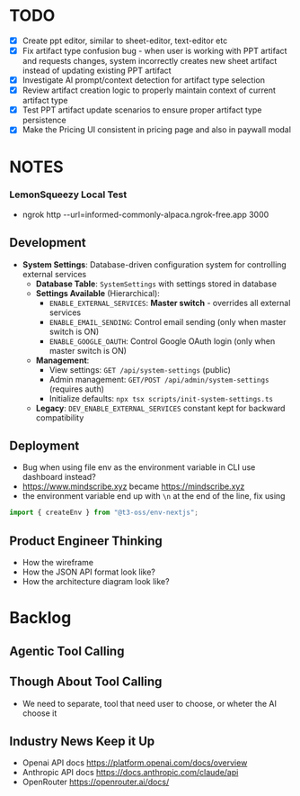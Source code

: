 
# TODO
- [x] Create ppt editor, similar to sheet-editor, text-editor etc
- [x] Fix artifact type confusion bug - when user is working with PPT artifact and requests changes, system incorrectly creates new sheet artifact instead of updating existing PPT artifact
- [x] Investigate AI prompt/context detection for artifact type selection
- [x] Review artifact creation logic to properly maintain context of current artifact type
- [X] Test PPT artifact update scenarios to ensure proper artifact type persistence
- [X] Make the Pricing UI consistent in pricing page and also in paywall modal

# NOTES

### LemonSqueezy Local Test
- ngrok http --url=informed-commonly-alpaca.ngrok-free.app 3000

## Development
- **System Settings**: Database-driven configuration system for controlling external services
  - **Database Table**: `SystemSettings` with settings stored in database
  - **Settings Available** (Hierarchical):
    - `ENABLE_EXTERNAL_SERVICES`: **Master switch** - overrides all external services
    - `ENABLE_EMAIL_SENDING`: Control email sending (only when master switch is ON)
    - `ENABLE_GOOGLE_OAUTH`: Control Google OAuth login (only when master switch is ON)
  - **Management**:
    - View settings: `GET /api/system-settings` (public)
    - Admin management: `GET/POST /api/admin/system-settings` (requires auth)
    - Initialize defaults: `npx tsx scripts/init-system-settings.ts`
  - **Legacy**: `DEV_ENABLE_EXTERNAL_SERVICES` constant kept for backward compatibility

## Deployment 
- Bug when using file env as the environment variable in CLI use dashboard instead?
- https://www.mindscribe.xyz became https://mindscribe.xyz
- the environment variable end up with `\n` at the end of the line, fix using 

```typescript
import { createEnv } from "@t3-oss/env-nextjs";
```
## Product Engineer Thinking
- How the wireframe
- How the JSON API format look like?
- How the architecture diagram look like?
# Backlog
## Agentic Tool Calling

## Though About Tool Calling
- We need to separate, tool that need user to choose, or wheter the AI choose it

## Industry News Keep it Up
- Openai API docs https://platform.openai.com/docs/overview
- Anthropic API docs https://docs.anthropic.com/claude/api
- OpenRouter https://openrouter.ai/docs/ 

